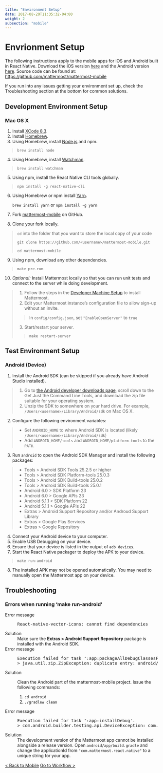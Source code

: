 ```yaml
---
title: "Environment Setup"
date: 2017-08-20T11:35:32-04:00
weight: 2
subsection: "mobile"
---
```


<div class="section" id="mobile-developer-machine-setup">
<span id="mobile-developer-setup"></span><h1>Envrionment Setup</h1>
<p>The following instructions apply to the mobile apps for iOS and Android built in React Native. Download the iOS version <a class="reference external" href="http://about.mattermost.com/mattermost-ios-app/">here</a> and the Android version <a class="reference external" href="http://about.mattermost.com/mattermost-android-app/">here</a>. Source code can be found at: <a class="reference external" href="https://github.com/mattermost/mattermost-mobile">https://github.com/mattermost/mattermost-mobile</a></p>
<p>If you run into any issues getting your environment set up, check the Troubleshooting section at the bottom for common solutions.</p>
<div class="section" id="development-environment-setup">
<h2>Development Environment Setup</h2>
<div class="section" id="mac-os-x">
<h3>Mac OS X</h3>
<ol class="arabic simple">
<li>Install <a class="reference external" href="https://developer.apple.com/download/">XCode 8.3</a>.</li>
<li>Install <a class="reference external" href="http://brew.sh/">Homebrew</a>.</li>
<li>Using Homebrew, install <a class="reference external" href="https://nodejs.org">Node.js</a> and npm.</li>
</ol>
<blockquote>
<div><code class="docutils literal"><span class="pre">brew</span> <span class="pre">install</span> <span class="pre">node</span></code></div></blockquote>
<ol class="arabic simple" start="4">
<li>Using Homebrew, install <a class="reference external" href="https://github.com/facebook/watchman">Watchman</a>.</li>
</ol>
<blockquote>
<div><code class="docutils literal"><span class="pre">brew</span> <span class="pre">install</span> <span class="pre">watchman</span></code></div></blockquote>
<ol class="arabic simple" start="5">
<li>Using npm, install the React Native CLI tools globally.</li>
</ol>
<blockquote>
<div><code class="docutils literal"><span class="pre">npm</span> <span class="pre">install</span> <span class="pre">-g</span> <span class="pre">react-native-cli</span></code></div></blockquote>
<ol class="arabic" start="6">
<li><p class="first">Using Homebrew or npm install <a class="reference external" href="https://yarnpkg.com">Yarn</a>.</p>
<p><code class="docutils literal"><span class="pre">brew</span> <span class="pre">install</span> <span class="pre">yarn</span></code> or <code class="docutils literal"><span class="pre">npm</span> <span class="pre">install</span> <span class="pre">-g</span> <span class="pre">yarn</span></code></p>
</li>
<li><p class="first">Fork <a class="reference external" href="https://github.com/mattermost/mattermost-mobile">mattermost-mobile</a> on GitHub.</p>
</li>
<li><p class="first">Clone your fork locally.</p>
</li>
</ol>
<blockquote>
<div><p><code class="docutils literal"><span class="pre">cd</span></code> into the folder that you want to store the local copy of your code</p>
<p><code class="docutils literal"><span class="pre">git</span> <span class="pre">clone</span> <span class="pre">https://github.com/&lt;username&gt;/mattermost-mobile.git</span></code></p>
<p><code class="docutils literal"><span class="pre">cd</span> <span class="pre">mattermost-mobile</span></code></p>
</div></blockquote>
<ol class="arabic simple" start="9">
<li>Using npm, download any other dependencies.</li>
</ol>
<blockquote>
<div><code class="docutils literal"><span class="pre">make</span> <span class="pre">pre-run</span></code></div></blockquote>
<ol class="arabic simple" start="10">
<li><em>Optional:</em> Install Mattermost locally so that you can run unit tests and connect to the server while doing development.</li>
</ol>
<blockquote>
<div><ol class="loweralpha simple">
<li>Follow the steps in the <a class="reference external" href="developer-setup.html">Developer Machine Setup</a> to install Mattermost.</li>
<li>Edit your Mattermost instance’s configuration file to allow sign-up without an invite.</li>
</ol>
<blockquote>
<div>In <code class="docutils literal"><span class="pre">config/config.json</span></code>, set <code class="docutils literal"><span class="pre">&quot;EnableOpenServer&quot;</span></code> to <code class="docutils literal"><span class="pre">true</span></code></div></blockquote>
<ol class="loweralpha simple" start="3">
<li>Start/restart your server.</li>
</ol>
<blockquote>
<div><code class="docutils literal"><span class="pre">make</span> <span class="pre">restart-server</span></code></div></blockquote>
</div></blockquote>
</div>
</div>
<div class="section" id="test-environment-setup">
<h2>Test Environment Setup</h2>
<div class="section" id="android-device">
<h3>Android (Device)</h3>
<ol class="arabic simple">
<li>Install the Android SDK (can be skipped if you already have Android Studio installed).</li>
</ol>
<blockquote>
<div><ol class="loweralpha simple">
<li>Go to <a class="reference external" href="https://developer.android.com/studio/index.html#downloads">the Android developer downloads page</a>, scroll down to the Get Just the Command Line Tools, and download the zip file suitable for your operating system.</li>
<li>Unzip the SDK to somewhere on your hard drive. For example, <code class="docutils literal"><span class="pre">/Users/&lt;username&gt;/Library/Android/sdk</span></code> on Mac OS X.</li>
</ol>
</div></blockquote>
<ol class="arabic simple" start="2">
<li>Configure the following environment variables:</li>
</ol>
<blockquote>
<div><ul class="simple">
<li>Set <code class="docutils literal"><span class="pre">ANDROID_HOME</span></code> to where Android SDK is located (likely <code class="docutils literal"><span class="pre">/Users/&lt;username&gt;/Library/Android/sdk</span></code>)</li>
<li>Add <code class="docutils literal"><span class="pre">ANDROID_HOME/tools</span></code> and <code class="docutils literal"><span class="pre">ANDROID_HOME/platform-tools</span></code> to the <code class="docutils literal"><span class="pre">PATH</span></code>.</li>
</ul>
</div></blockquote>
<ol class="arabic simple" start="3">
<li>Run <code class="docutils literal"><span class="pre">android</span></code> to open the Android SDK Manager and install the following packages:</li>
</ol>
<blockquote>
<div><ul class="simple">
<li>Tools &gt; Android SDK Tools 25.2.5 or higher</li>
<li>Tools &gt; Android SDK Platform-tools 25.0.3</li>
<li>Tools &gt; Android SDK Build-tools 25.0.2</li>
<li>Tools &gt; Android SDK Build-tools 25.0.1</li>
<li>Android 6.0 &gt; SDK Platform 23</li>
<li>Android 6.0 &gt; Google APIs 23</li>
<li>Android 5.1.1 &gt; SDK Platform 22</li>
<li>Android 5.1.1 &gt; Google APIs 22</li>
<li>Extras &gt; Android Support Repository and/or Androud Support Library</li>
<li>Extras &gt; Google Play Services</li>
<li>Extras &gt; Google Repository</li>
</ul>
</div></blockquote>
<ol class="arabic simple" start="4">
<li>Connect your Android device to your computer.</li>
<li>Enable USB Debugging on your device.</li>
<li>Ensure that your device is listed in the output of <code class="docutils literal"><span class="pre">adb</span> <span class="pre">devices</span></code>.</li>
<li>Start the React Native packager to deploy the APK to your device.</li>
</ol>
<blockquote>
<div><code class="docutils literal"><span class="pre">make</span> <span class="pre">run-android</span></code></div></blockquote>
<ol class="arabic simple" start="8">
<li>The installed APK may not be opened automatically. You may need to manually open the Mattermost app on your device.</li>
</ol>
</div>
</div>
<div class="section" id="troubleshooting">
<h2>Troubleshooting</h2>
<div class="section" id="errors-when-running-make-run-android">
<h3>Errors when running ‘make run-android’</h3>
<dl class="docutils">
<dt>Error message</dt>
<dd><div class="first last highlight-none"><div class="highlight"><pre><span></span>React-native-vector-icons: cannot find dependencies
</pre></div>
</div>
</dd>
<dt>Solution</dt>
<dd>Make sure the <strong>Extras &gt; Android Support Repository</strong> package is installed with the Android SDK.</dd>
<dt>Error message</dt>
<dd><div class="first last highlight-none"><div class="highlight"><pre><span></span>Execution failed for task &#39;:app:packageAllDebugClassesForMultiDex&#39;.
&gt; java.util.zip.ZipException: duplicate entry: android/support/v7/appcompat/R$anim.class
</pre></div>
</div>
</dd>
<dt>Solution</dt>
<dd><p class="first">Clean the Android part of the mattermost-mobile project. Issue the following commands:</p>
<ol class="last arabic simple">
<li><code class="docutils literal"><span class="pre">cd</span> <span class="pre">android</span></code></li>
<li><code class="docutils literal"><span class="pre">./gradlew</span> <span class="pre">clean</span></code></li>
</ol>
</dd>
<dt>Error message</dt>
<dd><div class="first last highlight-none"><div class="highlight"><pre><span></span>Execution failed for task &#39;:app:installDebug&#39;.
&gt; com.android.builder.testing.api.DeviceException: com.android.ddmlib.InstallException: Failed to finalize session : INSTALL_FAILED_UPDATE_INCOMPATIBLE: Package com.mattermost.react.native signatures do not match the previously installed version; ignoring!
</pre></div>
</div>
</dd>
<dt>Solution</dt>
<dd>The development version of the Mattermost app cannot be installed alongside a release version. Open <code class="docutils literal"><span class="pre">android/app/build.gradle</span></code> and change the applicationId from <code class="docutils literal"><span class="pre">&quot;com.mattermost.react.native&quot;</span></code> to a unique string for your app.</dd>
</dl>
</div>
</div>
</div>


<div style="margin-top: 15px;">
<span class="pull-left"><a href="{{< contributeurl >}}/mobile/">< Back to Mobile</a></span>
<span class="pull-right"><a href="{{< contributeurl >}}/mobile/developer-workflow/">Go to Workflow ></a></span>
</div>
<br/>
